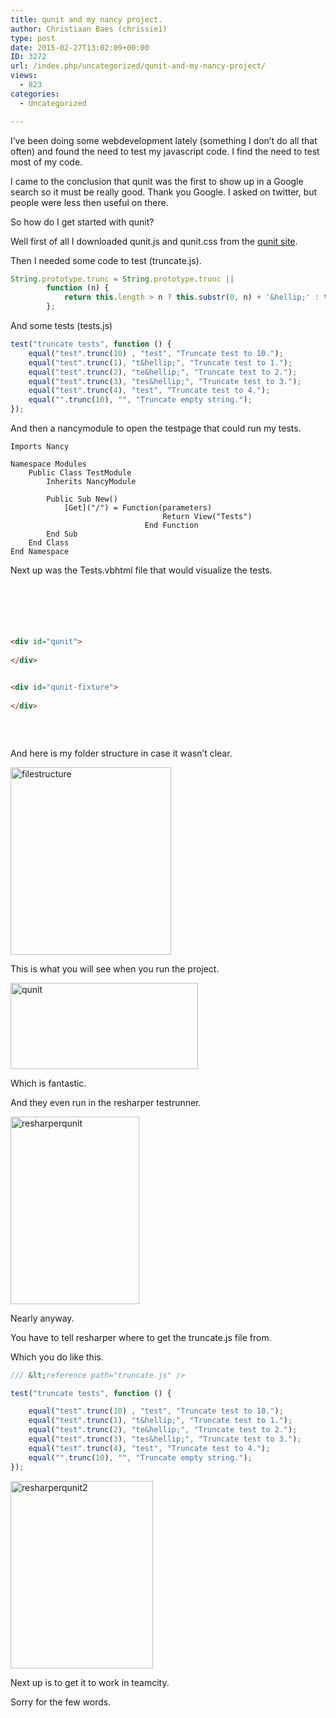 ```yaml
---
title: qunit and my nancy project.
author: Christiaan Baes (chrissie1)
type: post
date: 2015-02-27T13:02:09+00:00
ID: 3272
url: /index.php/uncategorized/qunit-and-my-nancy-project/
views:
  - 823
categories:
  - Uncategorized

---
```

I&#8217;ve been doing some webdevelopment lately (something I don&#8217;t do all that often) and found the need to test my javascript code. I find the need to test most of my code. 

I came to the conclusion that qunit was the first to show up in a Google search so it must be really good. Thank you Google. I asked on twitter, but people were less then useful on there.

So how do I get started with qunit?

Well first of all I downloaded qunit.js and qunit.css from the [qunit site][1].

Then I needed some code to test (truncate.js).

```javascript
String.prototype.trunc = String.prototype.trunc ||
        function (n) {
            return this.length > n ? this.substr(0, n) + '&hellip;' : this;
        };
```
And some tests (tests.js)

```javascript
test("truncate tests", function () {
    equal("test".trunc(10) , "test", "Truncate test to 10.");
    equal("test".trunc(1), "t&hellip;", "Truncate test to 1.");
    equal("test".trunc(2), "te&hellip;", "Truncate test to 2.");
    equal("test".trunc(3), "tes&hellip;", "Truncate test to 3.");
    equal("test".trunc(4), "test", "Truncate test to 4.");
    equal("".trunc(10), "", "Truncate empty string.");
});
```
And then a nancymodule to open the testpage that could run my tests.

```vbnet
Imports Nancy

Namespace Modules
    Public Class TestModule
        Inherits NancyModule

        Public Sub New()
            [Get]("/") = Function(parameters)
                                  Return View("Tests")
                              End Function
        End Sub
    End Class
End Namespace
```
Next up was the Tests.vbhtml file that would visualize the tests.

```html




    

<div id="qunit">
  
</div>
    

<div id="qunit-fixture">
  
</div>
    
    
    


```

And here is my folder structure in case it wasn&#8217;t clear.

[<img src="https://lessthandot.z19.web.core.windows.net/wp-content/uploads/2015/02/filestructure-257x300.png" alt="filestructure" width="257" height="300" class="alignnone size-medium wp-image-3273" srcset="https://lessthandot.z19.web.core.windows.net/wp-content/uploads/2015/02/filestructure-257x300.png 257w, https://lessthandot.z19.web.core.windows.net/wp-content/uploads/2015/02/filestructure.png 319w" sizes="(max-width: 257px) 100vw, 257px" />][2]

This is what you will see when you run the project.

[<img src="https://lessthandot.z19.web.core.windows.net/wp-content/uploads/2015/02/qunit-300x138.png" alt="qunit" width="300" height="138" class="alignnone size-medium wp-image-3274" srcset="https://lessthandot.z19.web.core.windows.net/wp-content/uploads/2015/02/qunit-300x138.png 300w, https://lessthandot.z19.web.core.windows.net/wp-content/uploads/2015/02/qunit.png 827w" sizes="(max-width: 300px) 100vw, 300px" />][3]

Which is fantastic.

And they even run in the resharper testrunner.

[<img src="https://lessthandot.z19.web.core.windows.net/wp-content/uploads/2015/02/resharperqunit-206x300.png" alt="resharperqunit" width="206" height="300" class="alignnone size-medium wp-image-3275" srcset="https://lessthandot.z19.web.core.windows.net/wp-content/uploads/2015/02/resharperqunit-206x300.png 206w, https://lessthandot.z19.web.core.windows.net/wp-content/uploads/2015/02/resharperqunit.png 450w" sizes="(max-width: 206px) 100vw, 206px" />][4]

Nearly anyway.

You have to tell resharper where to get the truncate.js file from.

Which you do like this.

```javascript
/// &lt;reference path="truncate.js" />

test("truncate tests", function () {

    equal("test".trunc(10) , "test", "Truncate test to 10.");
    equal("test".trunc(1), "t&hellip;", "Truncate test to 1.");
    equal("test".trunc(2), "te&hellip;", "Truncate test to 2.");
    equal("test".trunc(3), "tes&hellip;", "Truncate test to 3.");
    equal("test".trunc(4), "test", "Truncate test to 4.");
    equal("".trunc(10), "", "Truncate empty string.");
});
```
[<img src="https://lessthandot.z19.web.core.windows.net/wp-content/uploads/2015/02/resharperqunit2-228x300.png" alt="resharperqunit2" width="228" height="300" class="alignnone size-medium wp-image-3276" srcset="https://lessthandot.z19.web.core.windows.net/wp-content/uploads/2015/02/resharperqunit2-228x300.png 228w, https://lessthandot.z19.web.core.windows.net/wp-content/uploads/2015/02/resharperqunit2.png 450w" sizes="(max-width: 228px) 100vw, 228px" />][5]

Next up is to get it to work in teamcity.

Sorry for the few words.

 [1]: http://qunitjs.com/
 [2]: https://lessthandot.z19.web.core.windows.net/wp-content/uploads/2015/02/filestructure.png
 [3]: https://lessthandot.z19.web.core.windows.net/wp-content/uploads/2015/02/qunit.png
 [4]: https://lessthandot.z19.web.core.windows.net/wp-content/uploads/2015/02/resharperqunit.png
 [5]: https://lessthandot.z19.web.core.windows.net/wp-content/uploads/2015/02/resharperqunit2.png